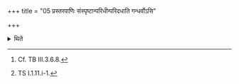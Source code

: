 +++
title = "05 प्रस्तरपाणिः संस्पृष्टान्परिधीन्परिदधाति गन्धर्वोऽसि"

+++

<details><summary>थिते</summary>

5. With the Prastara in his hand[^1] he keeps the enclosing sticks in such a manner that they touch each other; (he keeps them) with one of these formulae beginning with gandharvo'si viśvāvasuḥ.[^2] (He keeps) the middle one with its point to the north; the other ones with their points to the east.  

[^1]: Cf. TB III.3.6.8.  

[^2]: TS I.1.11.i-1.
</details>
